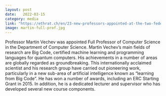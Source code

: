 ```yaml
---
layout: post
date:   2022-03-15
category: media
link: "https://ethrat.ch/en/23-new-professors-appointed-at-the-two-federal-institutes-of-technology/"
image: martin-full-prof.jpg
---
```



[]() Professor Martin Vechev was appointed Full Professor of Computer Science in the Department of Computer Science. Martin Vechev’s main fields of research are Big Code, certified machine learning and programming languages for quantum computers. His achievements in a number of areas are globally regarded as groundbreaking. This internationally acclaimed scientist and his research group have carried out pioneering work, particularly in a new sub-area of artificial intelligence known as “learning from Big Code”. He has won a number of awards, including an ERC Starting Grant in 2015. In addition, he is a dedicated lecturer and supervisor who has developed several new course components.  
